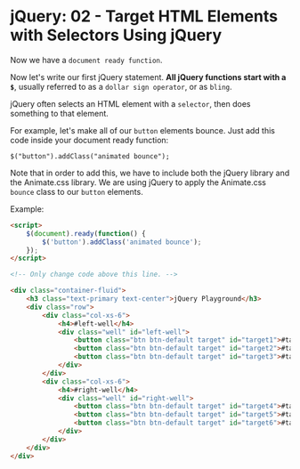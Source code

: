 # jQuery: 02 - Target HTML Elements with Selectors Using jQuery

Now we have a `document ready function`.

Now let's write our first jQuery statement. **All jQuery functions start with a `$`**, usually referred to as a `dollar sign operator`, or as `bling`.

jQuery often selects an HTML element with a `selector`, then does something to that element.

For example, let's make all of our `button` elements bounce. Just add this code inside your document ready function:

`$("button").addClass("animated bounce");`

Note that in order to add this, we have to include both the jQuery library and the Animate.css library. We are using jQuery to apply the Animate.css `bounce` class to our `button` elements.

Example:

```html
<script>
    $(document).ready(function() {
        $('button').addClass('animated bounce');
    });
</script>

<!-- Only change code above this line. -->

<div class="container-fluid">
    <h3 class="text-primary text-center">jQuery Playground</h3>
    <div class="row">
        <div class="col-xs-6">
            <h4>#left-well</h4>
            <div class="well" id="left-well">
                <button class="btn btn-default target" id="target1">#target1</button>
                <button class="btn btn-default target" id="target2">#target2</button>
                <button class="btn btn-default target" id="target3">#target3</button>
            </div>
        </div>
        <div class="col-xs-6">
            <h4>#right-well</h4>
            <div class="well" id="right-well">
                <button class="btn btn-default target" id="target4">#target4</button>
                <button class="btn btn-default target" id="target5">#target5</button>
                <button class="btn btn-default target" id="target6">#target6</button>
            </div>
        </div>
    </div>
</div>
```
